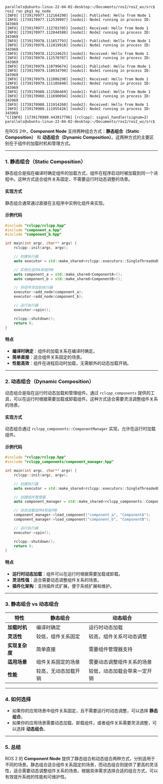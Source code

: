 ```
parallels@ubuntu-linux-22-04-02-desktop:~/Documents/ros2/ros2_ws/src$ ros2 run pkg1 my_node 
[INFO] [1739170977.112164290] [node1]: Published: Hello from Node 1
[INFO] [1739170977.112539997] [node1]: Node1 running in process ID: 343969
[INFO] [1739170977.112783705] [node2]: Received: Hello from Node 1
[INFO] [1739170977.112844580] [node2]: Node2 running in process ID: 343969
[INFO] [1739170978.111657793] [node1]: Published: Hello from Node 1
[INFO] [1739170978.111819918] [node1]: Node1 running in process ID: 343969
[INFO] [1739170978.112124625] [node2]: Received: Hello from Node 1
[INFO] [1739170978.112570707] [node2]: Node2 running in process ID: 343969
[INFO] [1739170979.110799674] [node1]: Published: Hello from Node 1
[INFO] [1739170979.110934799] [node1]: Node1 running in process ID: 343969
[INFO] [1739170979.111086298] [node2]: Received: Hello from Node 1
[INFO] [1739170979.111105840] [node2]: Node2 running in process ID: 343969
[INFO] [1739170980.111506469] [node1]: Published: Hello from Node 1
[INFO] [1739170980.111690094] [node1]: Node1 running in process ID: 343969
[INFO] [1739170980.111914260] [node2]: Received: Hello from Node 1
[INFO] [1739170980.111955426] [node2]: Node2 running in process ID: 343969
^C[INFO] [1739170980.443017796] [rclcpp]: signal_handler(signum=2)
parallels@ubuntu-linux-22-04-02-desktop:~/Documents/ros2/ros2_ws/src$ 
```


在ROS 2中，**Component Node** 支持两种组合方式：**静态组合（Static Composition）** 和 **动态组合（Dynamic Composition）**。这两种方式的主要区别在于组件的加载时机和管理方式。

---

### 1. **静态组合（Static Composition）**
静态组合是指在编译时确定组件的加载方式，组件在程序启动时被加载到同一个进程中。这种方式适合组件关系固定、不需要运行时动态调整的场景。

#### 实现方式
静态组合通常通过直接在主程序中实例化组件来实现。

#### 示例代码
```cpp
#include "rclcpp/rclcpp.hpp"
#include "component_a.hpp"
#include "component_b.hpp"

int main(int argc, char** argv) {
    rclcpp::init(argc, argv);

    // 创建执行器
    auto executor = std::make_shared<rclcpp::executors::SingleThreadedExecutor>();

    // 实例化组件A和组件B
    auto component_a = std::make_shared<ComponentA>();
    auto component_b = std::make_shared<ComponentB>();

    // 将组件添加到执行器
    executor->add_node(component_a);
    executor->add_node(component_b);

    // 运行执行器
    executor->spin();

    rclcpp::shutdown();
    return 0;
}
```

#### 特点
- **编译时确定**：组件的加载关系在编译时确定。
- **简单直接**：适合组件关系固定的场景。
- **性能高效**：组件在进程启动时加载，无需额外的动态加载开销。

---

### 2. **动态组合（Dynamic Composition）**
动态组合是指在运行时动态加载和管理组件。通过 `rclcpp_components` 提供的工具，可以在运行时根据需要加载或卸载组件。这种方式适合需要灵活调整组件关系的场景。

#### 实现方式
动态组合通过 `rclcpp_components::ComponentManager` 实现，允许在运行时加载组件。

#### 示例代码
```cpp
#include "rclcpp/rclcpp.hpp"
#include "rclcpp_components/component_manager.hpp"

int main(int argc, char** argv) {
    rclcpp::init(argc, argv);

    // 创建执行器
    auto executor = std::make_shared<rclcpp::executors::SingleThreadedExecutor>();

    // 创建组件管理器
    auto component_manager = std::make_shared<rclcpp_components::ComponentManager>(executor);

    // 动态加载组件A和组件B
    component_manager->load_component("component_a", "ComponentA");
    component_manager->load_component("component_b", "ComponentB");

    // 运行执行器
    executor->spin();

    rclcpp::shutdown();
    return 0;
}
```

#### 特点
- **运行时动态加载**：组件可以在运行时根据需要加载或卸载。
- **灵活性强**：适合需要动态调整组件关系的场景。
- **插件化架构**：支持插件式扩展，便于系统扩展和维护。

---

### 3. **静态组合 vs 动态组合**

| 特性                | 静态组合                          | 动态组合                          |
|---------------------|-----------------------------------|-----------------------------------|
| **加载时机**         | 编译时确定                        | 运行时动态加载                    |
| **灵活性**           | 较低，组件关系固定                | 较高，组件关系可动态调整          |
| **实现复杂度**       | 简单直接                          | 需要组件管理器支持                |
| **适用场景**         | 组件关系固定的场景                | 需要动态调整组件关系的场景        |
| **性能**             | 较高，无动态加载开销              | 较低，动态加载会带来一定开销      |

---

### 4. **如何选择**
- 如果你的应用场景中组件关系固定，且不需要运行时动态调整，可以选择 **静态组合**。
- 如果你的应用场景需要动态加载、卸载组件，或者组件关系需要灵活调整，可以选择 **动态组合**。

---

### 5. **总结**
ROS 2 的 **Component Node** 提供了静态组合和动态组合两种方式，分别适用于不同的场景。静态组合适合组件关系固定的场景，而动态组合则提供了更高的灵活性，适合需要动态调整组件关系的场景。根据具体需求选择合适的组合方式，可以有效提升系统的性能和可维护性。

